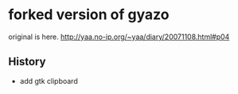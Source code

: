 forked version of gyazo
============================

original is here.
http://yaa.no-ip.org/~yaa/diary/20071108.html#p04

History
-------
- add gtk clipboard
